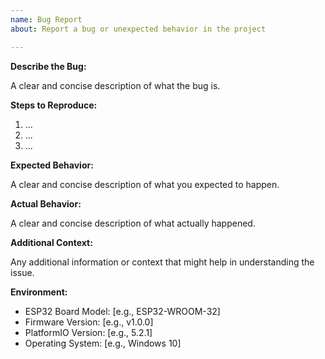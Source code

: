 ```yaml
---
name: Bug Report
about: Report a bug or unexpected behavior in the project

---
```


**Describe the Bug:**

A clear and concise description of what the bug is.

**Steps to Reproduce:**

1. ...
2. ...
3. ...

**Expected Behavior:**

A clear and concise description of what you expected to happen.

**Actual Behavior:**

A clear and concise description of what actually happened.

**Additional Context:**

Any additional information or context that might help in understanding the issue.

**Environment:**

- ESP32 Board Model: [e.g., ESP32-WROOM-32]
- Firmware Version: [e.g., v1.0.0]
- PlatformIO Version: [e.g., 5.2.1]
- Operating System: [e.g., Windows 10]